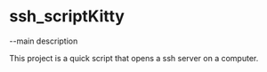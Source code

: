 # ssh_scriptKitty

--main description

This project is a quick script that opens a ssh server on a computer.
